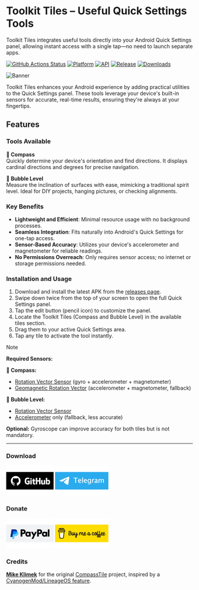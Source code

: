 # Toolkit Tiles – Useful Quick Settings Tools

Toolkit Tiles integrates useful tools directly into your Android Quick Settings panel, allowing instant access with a single tap—no need to launch separate apps.

[![GitHub Actions Status](https://img.shields.io/github/actions/workflow/status/WSTxda/Toolkit-Tiles/.github%2Fworkflows%2Fandroid.yml?style=for-the-badge&logo=github-actions&labelColor=21262D&color=3FB950)](https://github.com/WSTxda/Toolkit-Tiles/actions)
[![Platform](https://img.shields.io/badge/android-platform?style=for-the-badge&label=platform&labelColor=21262d&color=6e7681)](https://www.android.com)
[![API](https://img.shields.io/badge/26%2B-level?style=for-the-badge&logo=android&logoColor=3cd382&label=API&labelColor=21262d&color=ff663b)](https://developer.android.com/studio/releases/platforms)
[![Release](https://img.shields.io/github/v/release/WSTxda/Toolkit-Tiles?display_name=tag&style=for-the-badge&logo=github&labelColor=21262d&color=1f6feb)](https://github.com/WSTxda/Toolkit-Tiles/releases/latest)
[![Downloads](https://img.shields.io/github/downloads/WSTxda/Toolkit-Tiles/total?style=for-the-badge&labelColor=21262d&color=238636)](https://github.com/WSTxda/Toolkit-Tiles/releases)

![Banner](https://raw.githubusercontent.com/WSTxda/Toolkit-Tiles/main/images/Banner.svg)

Toolkit Tiles enhances your Android experience by adding practical utilities to the Quick Settings panel. These tools leverage your device's built-in sensors for accurate, real-time results, ensuring they're always at your fingertips.

## Features

### Tools Available

**🧭 Compass**  
  Quickly determine your device's orientation and find directions. It displays cardinal directions and degrees for precise navigation.

**📏 Bubble Level**  
  Measure the inclination of surfaces with ease, mimicking a traditional spirit level. Ideal for DIY projects, hanging pictures, or checking alignments.

### Key Benefits

- **Lightweight and Efficient**: Minimal resource usage with no background processes.
- **Seamless Integration**: Fits naturally into Android's Quick Settings for one-tap access.
- **Sensor-Based Accuracy**: Utilizes your device's accelerometer and magnetometer for reliable readings.
- **No Permissions Overreach**: Only requires sensor access; no internet or storage permissions needed.

### Installation and Usage

1. Download and install the latest APK from the [releases page](https://github.com/WSTxda/Toolkit-Tiles/releases/latest).
2. Swipe down twice from the top of your screen to open the full Quick Settings panel.
3. Tap the edit button (pencil icon) to customize the panel.
4. Locate the Toolkit Tiles (Compass and Bubble Level) in the available tiles section.
5. Drag them to your active Quick Settings area.
6. Tap any tile to activate the tool instantly.

> [!NOTE]
> **Required Sensors:**
>
> **🧭 Compass:**
> - [Rotation Vector Sensor](https://developer.android.com/reference/android/hardware/Sensor#TYPE_ROTATION_VECTOR) (gyro + accelerometer + magnetometer)
> - [Geomagnetic Rotation Vector](https://developer.android.com/reference/android/hardware/Sensor#TYPE_GEOMAGNETIC_ROTATION_VECTOR) (accelerometer + magnetometer, fallback)
>
> **📏 Bubble Level:**
> - [Rotation Vector Sensor](https://developer.android.com/reference/android/hardware/Sensor#TYPE_ROTATION_VECTOR)
> - [Accelerometer](https://developer.android.com/reference/android/hardware/Sensor#TYPE_ACCELEROMETER) only (fallback, less accurate)
>
> **Optional:** Gyroscope can improve accuracy for both tiles but is not mandatory.

---

### Download

[<img src="https://raw.githubusercontent.com/WSTxda/WSTxda/main/images/GitHub.svg" alt="Get it on GitHub" height="80">](https://github.com/WSTxda/Toolkit-Tiles/releases/latest)
[<img src="https://raw.githubusercontent.com/WSTxda/WSTxda/main/images/Telegram.svg" alt="Get it on Telegram" height="80">](https://t.me/WSTprojects)

### Donate

[<img src="https://raw.githubusercontent.com/WSTxda/WSTxda/main/images/PayPal.svg" alt="Donate with PayPal" height="80">](https://bit.ly/2lV0E6u)
[<img src="https://raw.githubusercontent.com/WSTxda/WSTxda/main/images/BMC.svg" alt="Donate with BMC" height="80">](https://www.buymeacoffee.com/wstxda)

### Credits

**[Mike Klimek](https://github.com/Tetr4)** for the original [CompassTile](https://github.com/Tetr4/CompassTile) project, inspired by a [CyanogenMod/LineageOS feature](https://review.lineageos.org/c/LineageOS/android_frameworks_base/+/179168).
